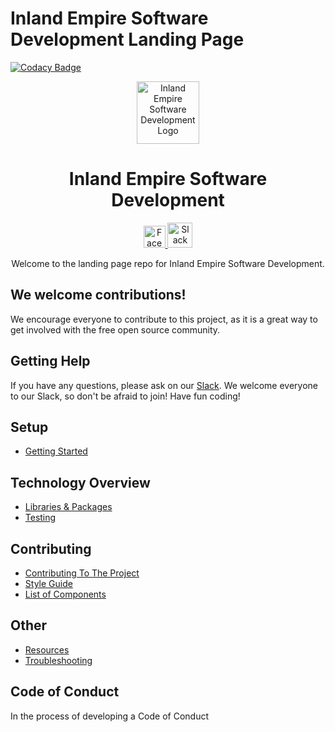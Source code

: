 # **Inland Empire Software Development Landing Page**

[![Codacy Badge](https://api.codacy.com/project/badge/Grade/816eb5fad1674e6abb1bffad8358aa25)](https://app.codacy.com/app/inland-empire-software-development/landing?utm_source=github.com&utm_medium=referral&utm_content=inland-empire-software-development/landing&utm_campaign=Badge_Grade_Settings)

<p align="center">
  <img 
    alt="Inland Empire Software Development Logo" 
    src="https://user-images.githubusercontent.com/36907562/55706662-9ae24f80-5996-11e9-9557-3a8440c5926a.png" 
    width="100px" >
</p>
<h1 align="center"> 
  Inland Empire Software Development 
</h1>
<p align="center">
  <a href="https://www.facebook.com/groups/IESoftwareDevelopment/">
    <img 
      alt="Facebook logo" 
      src="https://en.facebookbrand.com/wp-content/uploads/2016/05/flogo_rgb_hex-brc-site-250.png" 
      width="35px">
  </a>
  <a href="https://ie-sd.slack.com">
    <img 
      alt="Slack logo"
      src="https://cdn-images-1.medium.com/max/1600/1*rncLjp_nxRi08Y8AKZCJVA.png"
      width="40px">
  </a>
</p>

<p align="center">
  Welcome to the landing page repo for Inland Empire Software Development.
</p>

## **We welcome contributions!**
We encourage everyone to contribute to this project, as it is a great way to get involved with the free open source community.

## **Getting Help**

If you have any questions, please ask on our [Slack](https://ie-sd.slack.com). We welcome everyone to our Slack, so don't be afraid to join! Have fun coding!

## **Setup**
* [Getting Started](./docs/SETUP.md)

## **Technology Overview**
* [Libraries & Packages]()
* [Testing]()

## **Contributing**
* [Contributing To The Project](./docs/CONTRIBUTING.md)
* [Style Guide]()
* [List of Components]()

## **Other**
* [Resources]()
* [Troubleshooting]()

## **Code of Conduct**

In the process of developing a Code of Conduct
